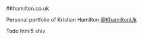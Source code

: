 #Khamilton.co.uk

Personal portfolio of Kristian Hamilton
[@KhamiltonUk](https://twitter.com/khamiltonuk "Follow me on twitter")

Todo html5 shiv